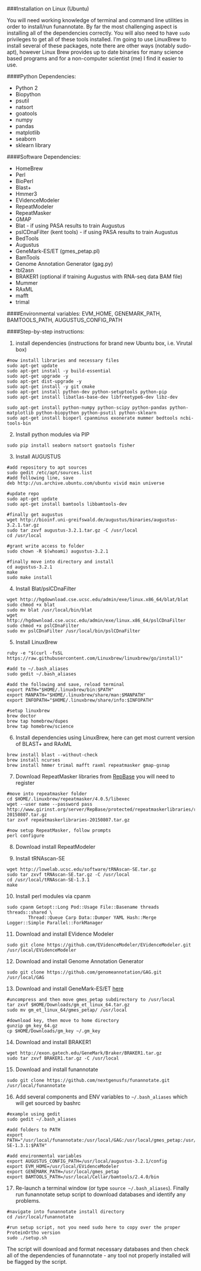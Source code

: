 ###Installation on Linux (Ubuntu)

You will need working knowledge of terminal and command line utilities in order to install/run funannotate.  By far the most challenging aspect is installing all of the dependencies correctly. You will also need to have `sudo` privileges to get all of these tools installed.  I'm going to use LinuxBrew to install several of these packages, note there are other ways (notably sudo-apt), however Linux Brew provides up to date binaries for many science based programs and for a non-computer scientist (me) I find it easier to use.

####Python Dependencies:
* Python 2
* Biopython
* psutil
* natsort
* goatools
* numpy
* pandas
* matplotlib
* seaborn
* sklearn library

####Software Dependencies:
* HomeBrew
* Perl
* BioPerl
* Blast+
* Hmmer3
* EVidenceModeler
* RepeatModeler
* RepeatMasker
* GMAP
* Blat - if using PASA results to train Augustus
* pslCDnaFilter (kent tools) - if using PASA results to train Augustus
* BedTools
* Augustus
* GeneMark-ES/ET (gmes_petap.pl)
* BamTools
* Genome Annotation Generator (gag.py)
* tbl2asn
* BRAKER1 (optional if training Augustus with RNA-seq data BAM file)
* Mummer
* RAxML
* mafft
* trimal

####Environmental variables:
EVM_HOME, GENEMARK_PATH, BAMTOOLS_PATH, AUGUSTUS_CONFIG_PATH

####Step-by-step instructions:


1) install dependencies (instructions for brand new Ubuntu box, i.e. Virutal box)
```
#now install libraries and necessary files
sudo apt-get update
sudo apt-get install -y build-essential
sudo apt-get upgrade -y
sudo apt-get dist-upgrade -y
sudo apt-get install -y git cmake
sudo apt-get install python-dev python-setuptools python-pip
sudo apt-get install libatlas-base-dev libfreetype6-dev libz-dev

sudo apt-get install python-numpy python-scipy python-pandas python-matplotlib python-biopython python-psutil python-sklearn
sudo apt-get install bioperl cpanminus exonerate mummer bedtools ncbi-tools-bin
```

2) Install python modules via PIP
```
sudo pip install seaborn natsort goatools fisher
```

3) Install AUGUSTUS
```
#add repository to apt sources
sudo gedit /etc/apt/sources.list
#add following line, save
deb http://us.archive.ubuntu.com/ubuntu vivid main universe

#update repo
sudo apt-get update
sudo apt-get install bamtools libbamtools-dev

#finally get augustus
wget http://bioinf.uni-greifswald.de/augustus/binaries/augustus-3.2.1.tar.gz
sudo tar zxvf augustus-3.2.1.tar.gz -C /usr/local
cd /usr/local

#grant write access to folder
sudo chown -R $(whoami) augustus-3.2.1

#finally move into directory and install
cd augustus-3.2.1
make
sudo make install
```

4) Install Blat/pslCDnaFilter
```
wget http://hgdownload.cse.ucsc.edu/admin/exe/linux.x86_64/blat/blat
sudo chmod +x blat
sudo mv blat /usr/local/bin/blat
wget http://hgdownload.cse.ucsc.edu/admin/exe/linux.x86_64/pslCDnaFilter
sudo chmod +x pslCDnaFilter
sudo mv pslCDnaFilter /usr/local/bin/pslCDnaFilter
```

5) Install LinuxBrew
```
ruby -e "$(curl -fsSL https://raw.githubusercontent.com/Linuxbrew/linuxbrew/go/install)"

#add to ~/.bash_aliases
sudo gedit ~/.bash_aliases

#add the following and save, reload terminal
export PATH="$HOME/.linuxbrew/bin:$PATH"
export MANPATH="$HOME/.linuxbrew/share/man:$MANPATH"
export INFOPATH="$HOME/.linuxbrew/share/info:$INFOPATH"

#setup linuxbrew
brew doctor
brew tap homebrew/dupes
brew tap homebrew/science
```

6) Install dependencies using LinuxBrew, here can get most current version of BLAST+ and RAxML
```
brew install blast --without-check
brew install ncurses
brew install hmmer trimal mafft raxml repeatmasker gmap-gsnap
```

7) Download RepeatMasker libraries from [RepBase](http://www.girinst.org/repbase/) you will need to register
```
#move into repeatmasker folder
cd $HOME/.linuxbrew/repeatmasker/4.0.5/libexec
wget --user name --password pass http://www.girinst.org/server/RepBase/protected/repeatmaskerlibraries/repeatmaskerlibraries-20150807.tar.gz
tar zxvf repeatmaskerlibraries-20150807.tar.gz

#now setup RepeatMasker, follow prompts
perl configure
```

8) Download install RepeatModeler


9) Install tRNAscan-SE
```
wget http://lowelab.ucsc.edu/software/tRNAscan-SE.tar.gz
sudo tar zxvf tRNAscan-SE.tar.gz -C /usr/local
cd /usr/local/tRNAscan-SE-1.3.1
make
```

10) Install perl modules via cpanm
```
sudo cpanm Getopt::Long Pod::Usage File::Basename threads threads::shared \
        Thread::Queue Carp Data::Dumper YAML Hash::Merge Logger::Simple Parallel::ForkManager
```

11) Download and install EVidence Modeler
```
sudo git clone https://github.com/EVidenceModeler/EVidenceModeler.git /usr/local/EVidenceModeler
```

12) Download and install Genome Annotation Generator
```
sudo git clone https://github.com/genomeannotation/GAG.git /usr/local/GAG
```

13) Download and install GeneMark-ES/ET [here](http://exon.gatech.edu/GeneMark/license_download.cgi)
```
#uncompress and then move gmes_petap subdirectory to /usr/local
tar zxvf $HOME/Downloads/gm_et_linux_64.tar.gz
sudo mv gm_et_linux_64/gmes_petap/ /usr/local

#download key, then move to home directory
gunzip gm_key_64.gz
cp $HOME/Downloads/gm_key ~/.gm_key
```

14) Download and install BRAKER1
```
wget http://exon.gatech.edu/GeneMark/Braker/BRAKER1.tar.gz
sudo tar zxvf BRAKER1.tar.gz -C /usr/local
```

15) Download and install funannotate
```
sudo git clone https://github.com/nextgenusfs/funannotate.git /usr/local/funannotate
```

16) Add several components and ENV variables to `~/.bash_aliases` which will get sourced by bashrc
```
#example using gedit
sudo gedit ~/.bash_aliases

#add folders to PATH
export PATH="/usr/local/funannotate:/usr/local/GAG:/usr/local/gmes_petap:/usr/local/BRAKER1:/usr/local/tRNAscan-SE-1.3.1:$PATH"

#add environmental variables
export AUGUSTUS_CONFIG_PATH=/usr/local/augustus-3.2.1/config
export EVM_HOME=/usr/local/EVidenceModeler
export GENEMARK_PATH=/usr/local/gmes_petap
export BAMTOOLS_PATH=/usr/local/Cellar/bamtools/2.4.0/bin
```

17) Re-launch a terminal window (or type `source ~/.bash_aliases`). Finally run funannotate setup script to download databases and identify any problems.
```
#navigate into funannotate install directory
cd /usr/local/funannotate

#run setup script, not you need sudo here to copy over the proper ProteinOrtho version
sudo ./setup.sh
```
The script will download and format necessary databases and then check all of the dependencies of funannotate - any tool not properly installed will be flagged by the script.




```

